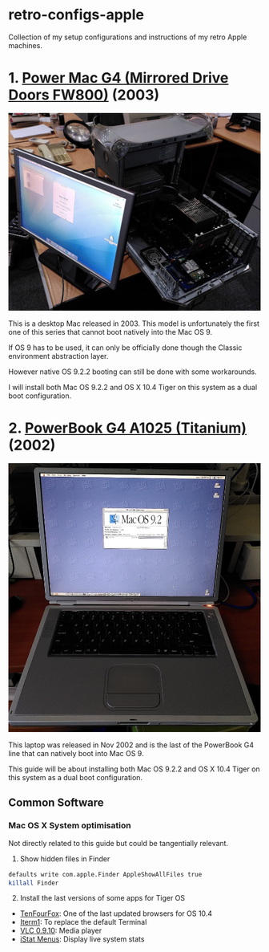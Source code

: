 # retro-configs-apple
Collection of my setup configurations and instructions of my retro Apple machines.

# 1. [Power Mac G4 (Mirrored Drive Doors FW800)](powermac-g4-mdd-p58) (2003)

<img src="powermac-g4-mdd-p58/images/powermacg4-open.jpg" width="600">

This is a desktop Mac released in 2003. This model is unfortunately the first one of this series that cannot boot natively into the Mac OS 9. 

If OS 9 has to be used, it can only be officially done though the Classic environment abstraction layer.

However native OS 9.2.2 booting can still be done with some workarounds.

I will install both Mac OS 9.2.2 and OS X 10.4 Tiger on this system as a dual boot configuration.

# 2. [PowerBook G4 A1025 (Titanium)](powerbook-g4-titanium-a1025) (2002)

<img src="powerbook-g4-titanium-a1025/images/powerbookg4ti-os9.jpg" width="600">

This laptop was released in Nov 2002 and is the last of the PowerBook G4 line that can natively boot into Mac OS 9.

This guide will be about installing both Mac OS 9.2.2 and OS X 10.4 Tiger on this system as a dual boot configuration.


## Common Software

### Mac OS X System optimisation

Not directly related to this guide but could be tangentially relevant.

1. Show hidden files in Finder

```bash
defaults write com.apple.Finder AppleShowAllFiles true
killall Finder
```

2. Install the last versions of some apps for Tiger OS

* [TenFourFox](https://www.floodgap.com/software/tenfourfox/): One of the last updated browsers for OS 10.4
* [Iterm1](http://iterm.sourceforge.net/): To replace the default Terminal
* [VLC 0.9.10](https://www.videolan.org/vlc/download-macosx.html): Media player
* [iStat Menus](https://macintoshgarden.org/apps/istat-menus): Display live system stats
